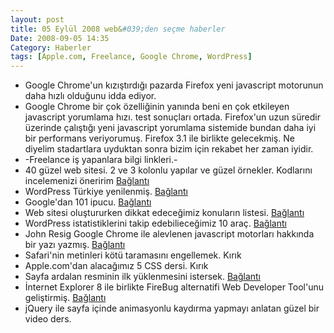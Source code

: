 ```yaml
---
layout: post
title: 05 Eylül 2008 web&#039;den seçme haberler
Date: 2008-09-05 14:35
Category: Haberler
tags: [Apple.com, Freelance, Google Chrome, WordPress]
---
```


-   Google Chrome'un kızıştırdığı pazarda Firefox yeni javascript
    motorunun daha hızlı olduğunu idda ediyor.
-   Google Chrome bir çok özelliğinin yanında beni en çok etkileyen
    javascript yorumlama hızı. test sonuçları ortada. Firefox'un uzun
    süredir üzerinde çalıştığı yeni javascript yorumlama sistemide
    bundan daha iyi bir performans veriyorumuş. Firefox 3.1 ile birlikte
    gelecekmiş. Ne diyelim stadartlara uyduktan sonra bizim için rekabet
    her zaman iyidir. 
-   -Freelance iş yapanlara bilgi linkleri.-
-   40 güzel web sitesi. 2 ve 3 kolonlu yapılar ve güzel örnekler.
    Kodlarını incelemenizi öneririm [Bağlantı][3]
-   WordPress Türkiye yenilenmiş. [Bağlantı][4]
-   Google'dan 101 ipucu. [Bağlantı][5]
-   Web sitesi oluştururken dikkat edeceğimiz konuların listesi.
    [Bağlantı][6]
-   WordPress istatistiklerini takip edebilieceğimiz 10 araç.
    [Bağlantı][7]
-   John Resig Google Chrome ile alevlenen javascript motorları hakkında
    bir yazı yazmış. [Bağlantı][8]
-   Safari'nin metinleri kötü taramasını engellemek. Kırık
-   Apple.com'dan alacağımız 5 CSS dersi. Kırık
-   Sayfa ardalan resminin ilk yüklenmesini istersek. [Bağlantı][11]
-   İnternet Explorer 8 ile birlikte FireBug alternatifi Web Developer
    Tool'unu geliştirmiş. [Bağlantı][12]
-   jQuery ile sayfa içinde animasyonlu kaydırma yapmayı anlatan güzel
    bir video ders. 


  [3]: http://www.smashingmagazine.com/2008/09/03/40-creative-design-layouts-getting-out-of-the-box/
    "siteler"
  [4]: http://www.wordpress-tr.com/ "WordPress Türkiye"
  [5]: http://www.techradar.com/news/internet/web/google-week-101-google-tips-tricks-and-hacks-462143
    "google ipucu"
  [6]: http://www.searchengineguide.com/stoney-degeyter/the-best-damn-web-marketing-checklist-pe.php
    "kontrol listeis"
  [7]: http://mashable.com/2008/09/03/wordpress-stats-tracking-tools/
    "WordPress istatistikleri"
  [8]: http://ejohn.org/blog/javascript-performance-rundown/
  [11]: http://help-developer.com/index.php/2008/09/loading-the-background-image-first/#belowad
    "ardalan resmi"
  [12]: http://blogs.msdn.com/ie/archive/2008/09/03/developer-tools-in-internet-explorer-8-beta-2.aspx
    "ie web developer tools"